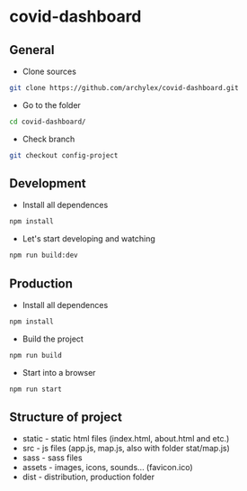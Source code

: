 # covid-dashboard

## General
- Clone sources
```bash
git clone https://github.com/archylex/covid-dashboard.git
```
- Go to the folder
```bash
cd covid-dashboard/
```
- Check branch
```bash
git checkout config-project
```

## Development
- Install all dependences
```bash
npm install
```
- Let's start developing and watching
```bash
npm run build:dev
```

## Production
- Install all dependences
```bash
npm install
```
- Build the project
```bash
npm run build
```
- Start into a browser
```bash
npm run start
```

## Structure of project
- static - static html files (index.html, about.html and etc.)
- src - js files (app.js, map.js, also with folder stat/map.js)
- sass - sass files
- assets - images, icons, sounds... (favicon.ico)
- dist - distribution, production folder
